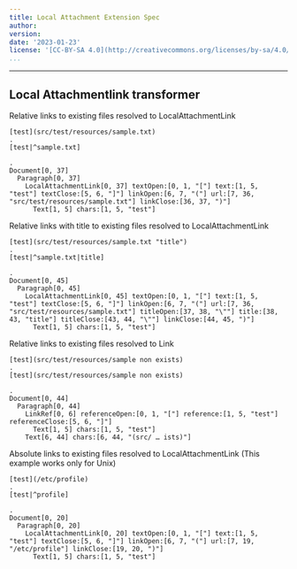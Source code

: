 ```yaml
---
title: Local Attachment Extension Spec
author: 
version:
date: '2023-01-23'
license: '[CC-BY-SA 4.0](http://creativecommons.org/licenses/by-sa/4.0/)'
...
```


---

## Local Attachmentlink transformer

Relative links to existing files resolved to LocalAttachmentLink

```````````````````````````````` example Local Attachmentlink transformer: 1
[test](src/test/resources/sample.txt)
.
[test|^sample.txt]

.
Document[0, 37]
  Paragraph[0, 37]
    LocalAttachmentLink[0, 37] textOpen:[0, 1, "["] text:[1, 5, "test"] textClose:[5, 6, "]"] linkOpen:[6, 7, "("] url:[7, 36, "src/test/resources/sample.txt"] linkClose:[36, 37, ")"]
      Text[1, 5] chars:[1, 5, "test"]
````````````````````````````````

Relative links with title to existing files resolved to LocalAttachmentLink

```````````````````````````````` example Local Attachmentlink transformer: 2
[test](src/test/resources/sample.txt "title")
.
[test|^sample.txt|title]

.
Document[0, 45]
  Paragraph[0, 45]
    LocalAttachmentLink[0, 45] textOpen:[0, 1, "["] text:[1, 5, "test"] textClose:[5, 6, "]"] linkOpen:[6, 7, "("] url:[7, 36, "src/test/resources/sample.txt"] titleOpen:[37, 38, "\""] title:[38, 43, "title"] titleClose:[43, 44, "\""] linkClose:[44, 45, ")"]
      Text[1, 5] chars:[1, 5, "test"]
````````````````````````````````


Relative links to existing files resolved to Link

```````````````````````````````` example Local Attachmentlink transformer: 3
[test](src/test/resources/sample non exists)
.
[test](src/test/resources/sample non exists)

.
Document[0, 44]
  Paragraph[0, 44]
    LinkRef[0, 6] referenceOpen:[0, 1, "["] reference:[1, 5, "test"] referenceClose:[5, 6, "]"]
      Text[1, 5] chars:[1, 5, "test"]
    Text[6, 44] chars:[6, 44, "(src/ … ists)"]
````````````````````````````````

Absolute links to existing files resolved to LocalAttachmentLink  (This example works only for Unix)

```````````````````````````````` example Local Attachmentlink transformer: 4
[test](/etc/profile)
.
[test|^profile]

.
Document[0, 20]
  Paragraph[0, 20]
    LocalAttachmentLink[0, 20] textOpen:[0, 1, "["] text:[1, 5, "test"] textClose:[5, 6, "]"] linkOpen:[6, 7, "("] url:[7, 19, "/etc/profile"] linkClose:[19, 20, ")"]
      Text[1, 5] chars:[1, 5, "test"]
````````````````````````````````
